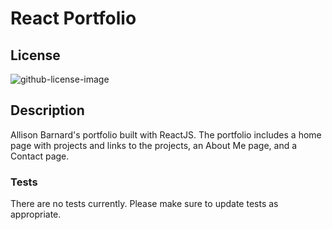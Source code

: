 # React Portfolio

## License  
![github-license-image](https://img.shields.io/github/license/commonality/getting-started-inner-source.svg?style=flat-square)

## Description
Allison Barnard's portfolio built with ReactJS. The portfolio includes a home page with projects and links to the projects, an About Me page, and a Contact page.

### __Tests__
There are no tests currently.  Please make sure to update tests as appropriate.

